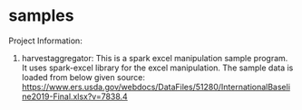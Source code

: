 # samples
Project Information:
1. harvestaggregator: This is a spark excel manipulation sample program. It uses spark-excel library for the excel manipulation. The sample data is loaded from below given source:
https://www.ers.usda.gov/webdocs/DataFiles/51280/InternationalBaseline2019-Final.xlsx?v=7838.4
